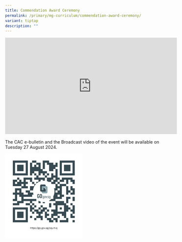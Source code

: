 ```yaml
---
title: Commendation Award Ceremony
permalink: /primary/mg-curriculum/commendation-award-ceremony/
variant: tiptap
description: ""
---
```

<p></p>
<div class="iframe-wrapper">
<iframe height="315" width="560" allowfullscreen="true" frameborder="0" src="https://www.youtube.com/embed/Kb5SNRl3dA8?si=fIhnkKhsxCV5ewnq"></iframe>
</div>
<p></p>
<p>The CAC e-bulletin and the Broadcast video of the event will be available
on Tuesday 27 August 2024.</p>
<p></p>
<p></p><a class="isomer-image-wrapper" href="https://file.go.gov.sg/cqumiq.pdf"><img style="width: 50%;" height="auto" width="100%" alt="" src="/images/Primary/https___go_gov_sg_cqumiq.png"></a>
<p></p>